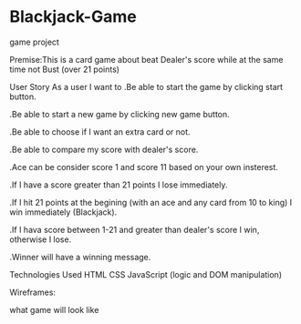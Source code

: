 # Blackjack-Game

game project

Premise:This is a card game about beat Dealer's score while at the same time not Bust (over 21 points)

User Story
As a user I want to
.Be able to start the game by clicking start button.

.Be able to start a new game by clicking new game button.

.Be able to choose if I want an extra card or not.

.Be able to compare my score with dealer's score.

.Ace can be consider score 1 and score 11 based on your own insterest.

.If I have a score greater than 21 points I lose immediately.

.If I hit 21 points at the begining (with an ace and any card from 10 to king) I win immediately (Blackjack).

.If I hava score between 1-21 and greater than dealer's score I win, otherwise I lose.

.Winner will have a winning message.

Technologies Used
HTML
CSS
JavaScript (logic and DOM manipulation)

Wireframes:

what game will look like
